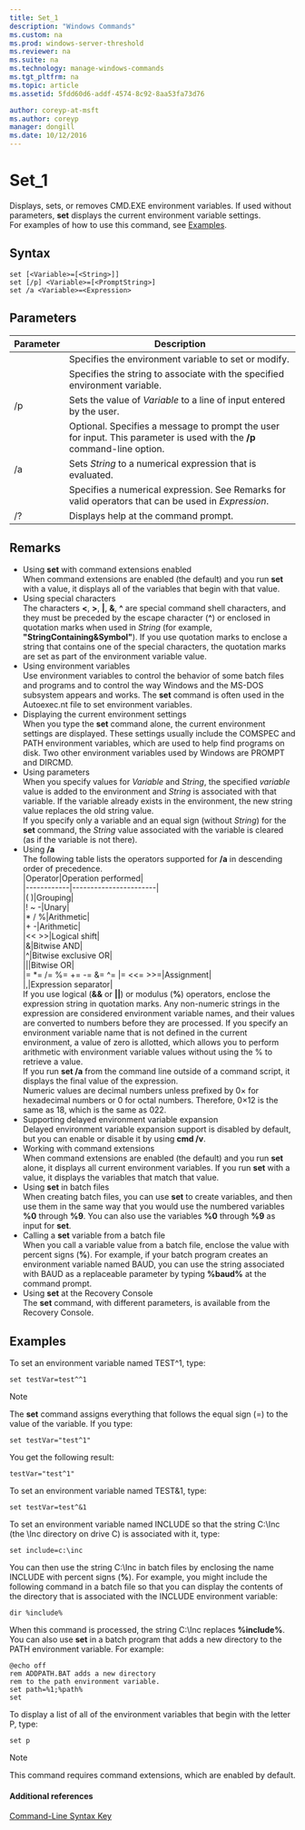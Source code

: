 ```yaml
---
title: Set_1
description: "Windows Commands"
ms.custom: na
ms.prod: windows-server-threshold
ms.reviewer: na
ms.suite: na
ms.technology: manage-windows-commands
ms.tgt_pltfrm: na
ms.topic: article
ms.assetid: 5fdd60d6-addf-4574-8c92-8aa53fa73d76

author: coreyp-at-msft
ms.author: coreyp
manager: dongill
ms.date: 10/12/2016
---
```

# Set_1
Displays, sets, or removes CMD.EXE environment variables. If used without parameters, **set** displays the current environment variable settings.  
For examples of how to use this command, see [Examples](#BKMK_examples).  
## Syntax  
```  
set [<Variable>=[<String>]]  
set [/p] <Variable>=[<PromptString>]  
set /a <Variable>=<Expression>  
```  
## Parameters  
|Parameter|Description|  
|-------------|---------------|  
|<Variable>|Specifies the environment variable to set or modify.|  
|<String>|Specifies the string to associate with the specified environment variable.|  
|/p|Sets the value of *Variable* to a line of input entered by the user.|  
|<PromptString>|Optional. Specifies a message to prompt the user for input. This parameter is used with the **/p** command-line option.|  
|/a|Sets *String* to a numerical expression that is evaluated.|  
|<Expression>|Specifies a numerical expression. See Remarks for valid operators that can be used in *Expression*.|  
|/?|Displays help at the command prompt.|  
## Remarks  
-   Using **set** with command extensions enabled  
    When command extensions are enabled (the default) and you run **set** with a value, it displays all of the variables that begin with that value.  
-   Using special characters  
    The characters **<**, **>**, **|**, **&**, **^** are special command shell characters, and they must be preceded by the escape character (**^**) or enclosed in quotation marks when used in *String* (for example, **"StringContaining&Symbol"**). If you use quotation marks to enclose a string that contains one of the special characters, the quotation marks are set as part of the environment variable value.  
-   Using environment variables  
    Use environment variables to control the behavior of some batch files and programs and to control the way Windows and the MS-DOS subsystem appears and works. The **set** command is often used in the Autoexec.nt file to set environment variables.  
-   Displaying the current environment settings  
    When you type the **set** command alone, the current environment settings are displayed. These settings usually include the COMSPEC and PATH environment variables, which are used to help find programs on disk. Two other environment variables used by Windows are PROMPT and DIRCMD.  
-   Using parameters  
    When you specify values for *Variable* and *String*, the specified *variable* value is added to the environment and *String* is associated with that variable. If the variable already exists in the environment, the new string value replaces the old string value.  
    If you specify only a variable and an equal sign (without *String*) for the **set** command, the *String* value associated with the variable is cleared (as if the variable is not there).  
-   Using **/a**  
    The following table lists the operators supported for **/a** in descending order of precedence.  
    |Operator|Operation performed|  
    |------------|-----------------------|  
    |( )|Grouping|  
    |! ~ -|Unary|  
    |* / %|Arithmetic|  
    |+ -|Arithmetic|  
    |<< >>|Logical shift|  
    |&|Bitwise AND|  
    |^|Bitwise exclusive OR|  
    |&#124;|Bitwise OR|  
    |= *= /= %= += -= &= ^= &#124;= <<= >>=|Assignment|  
    |,|Expression separator|  
    If you use logical (**&&** or **||**) or modulus (**%**) operators, enclose the expression string in quotation marks. Any non-numeric strings in the expression are considered environment variable names, and their values are converted to numbers before they are processed. If you specify an environment variable name that is not defined in the current environment, a value of zero is allotted, which allows you to perform arithmetic with environment variable values without using the % to retrieve a value.  
    If you run **set /a** from the command line outside of a command script, it displays the final value of the expression.  
    Numeric values are decimal numbers unless prefixed by 0× for hexadecimal numbers or 0 for octal numbers. Therefore, 0×12 is the same as 18, which is the same as 022.  
-   Supporting delayed environment variable expansion  
    Delayed environment variable expansion support is disabled by default, but you can enable or disable it by using **cmd /v**.  
-   Working with command extensions  
    When command extensions are enabled (the default) and you run **set** alone, it displays all current environment variables. If you run **set** with a value, it displays the variables that match that value.  
-   Using **set** in batch files  
    When creating batch files, you can use **set** to create variables, and then use them in the same way that you would use the numbered variables **%0** through **%9**. You can also use the variables **%0** through **%9** as input for **set**.  
-   Calling a **set** variable from a batch file  
    When you call a variable value from a batch file, enclose the value with percent signs (**%**). For example, if your batch program creates an environment variable named BAUD, you can use the string associated with BAUD as a replaceable parameter by typing **%baud%** at the command prompt.  
-   Using **set** at the Recovery Console  
    The **set** command, with different parameters, is available from the Recovery Console.  
## <a name="BKMK_examples"></a>Examples  
To set an environment variable named TEST^1, type:  
```  
set testVar=test^^1  
```  
> [!NOTE]  
> The **set** command assigns everything that follows the equal sign (=) to the value of the variable. If you type:  
```  
set testVar="test^1"  
```  
You get the following result:  
```  
testVar="test^1"  
```  
To set an environment variable named TEST&1, type:  
```  
set testVar=test^&1  
```  
To set an environment variable named INCLUDE so that the string C:\Inc (the \Inc directory on drive C) is associated with it, type:  
```  
set include=c:\inc  
```  
You can then use the string C:\Inc in batch files by enclosing the name INCLUDE with percent signs (**%**). For example, you might include the following command in a batch file so that you can display the contents of the directory that is associated with the INCLUDE environment variable:  
```  
dir %include%  
```  
When this command is processed, the string C:\Inc replaces **%include%**.  
You can also use **set** in a batch program that adds a new directory to the PATH environment variable. For example:  
```  
@echo off  
rem ADDPATH.BAT adds a new directory  
rem to the path environment variable.  
set path=%1;%path%  
set  
```  
To display a list of all of the environment variables that begin with the letter P, type:  
```  
set p   
```  
> [!NOTE]  
> This command requires command extensions, which are enabled by default.  
#### Additional references  
[Command-Line Syntax Key](Command-Line-Syntax-Key.md)  
